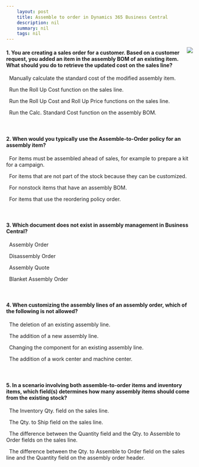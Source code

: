 ```yaml
---
    layout: post
    title: Assemble to order in Dynamics 365 Business Central  
    description: nil
    summary: nil
    tags: nil
---
```



 <a target="_blank" href="https://docs.microsoft.com/en-us/learn/modules/assemble-to-order-dynamics-365-business-central/4-check/"><i class="fas fa-external-link-alt"></i> </a>
 <img align="right" src="https://docs.microsoft.com/en-us/learn/achievements/assemble-to-order-dynamics-365-business-central.svg">
####  1. You are creating a sales order for a customer. Based on a customer request, you added an item in the assembly BOM of an existing item. What should you do to retrieve the updated cost on the sales line?


<i class='far fa-square'></i> &nbsp;&nbsp;Manually calculate the standard cost of the modified assembly item.

<i class='fas fa-check-square' style='color: Dodgerblue;'></i> &nbsp;&nbsp;Run the Roll Up Cost function on the sales line.

<i class='far fa-square'></i> &nbsp;&nbsp;Run the Roll Up Cost and Roll Up Price functions on the sales line.

<i class='far fa-square'></i> &nbsp;&nbsp;Run the Calc. Standard Cost function on the assembly BOM.
<br />
<br />
<br />

####  2. When would you typically use the Assemble-to-Order policy for an assembly item?


<i class='far fa-square'></i> &nbsp;&nbsp;For items must be assembled ahead of sales, for example to prepare a kit for a campaign.

<i class='fas fa-check-square' style='color: Dodgerblue;'></i> &nbsp;&nbsp;For items that are not part of the stock because they can be customized.

<i class='far fa-square'></i> &nbsp;&nbsp;For nonstock items that have an assembly BOM.

<i class='far fa-square'></i> &nbsp;&nbsp;For items that use the reordering policy order.
<br />
<br />
<br />

####  3. Which document does not exist in assembly management in Business Central?


<i class='far fa-square'></i> &nbsp;&nbsp;Assembly Order

<i class='fas fa-check-square' style='color: Dodgerblue;'></i> &nbsp;&nbsp;Disassembly Order

<i class='far fa-square'></i> &nbsp;&nbsp;Assembly Quote

<i class='far fa-square'></i> &nbsp;&nbsp;Blanket Assembly Order
<br />
<br />
<br />

####  4. When customizing the assembly lines of an assembly order, which of the following is not allowed?


<i class='far fa-square'></i> &nbsp;&nbsp;The deletion of an existing assembly line.

<i class='far fa-square'></i> &nbsp;&nbsp;The addition of a new assembly line.

<i class='far fa-square'></i> &nbsp;&nbsp;Changing the component for an existing assembly line.

<i class='fas fa-check-square' style='color: Dodgerblue;'></i> &nbsp;&nbsp;The addition of a work center and machine center.
<br />
<br />
<br />

####  5. In a scenario involving both assemble-to-order items and inventory items, which field(s) determines how many assembly items should come from the existing stock?


<i class='far fa-square'></i> &nbsp;&nbsp;The Inventory Qty. field on the sales line.

<i class='far fa-square'></i> &nbsp;&nbsp;The Qty. to Ship field on the sales line.

<i class='fas fa-check-square' style='color: Dodgerblue;'></i> &nbsp;&nbsp;The difference between the Quantity field and the Qty. to Assemble to Order fields on the sales line.

<i class='far fa-square'></i> &nbsp;&nbsp;The difference between the Qty. to Assemble to Order field on the sales line and the Quantity field on the assembly order header.
<br />
<br />
<br />
